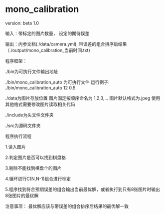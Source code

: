 # mono_calibration

version: beta 1.0

输入：带标定的图片数量， 设定的期待误差

输出：内参文档(./data/camera.yml), 带误差的组合排序后结果（./output/mono_calibration_当前时间.txt)

程序框架：

./bin为可执行文件输出地址

./bin/mono_calibration_auto 为可执行文件 运行例子: ./bin/mono_calibration_auto 12 0.5

./data为图片存放位置  图片固定按顺序命名为 1,2,3,...  图片默认格式为.jpeg 使用其他格式需要修改图片读取相关代码

./include为头文件文件夹

./src为源码文件夹


程序执行流程

1.读入图片

2.判定图片是否可以找到棋盘格

3.剔除不能找到棋盘个的图片

4.循环进行C(N,N-1)组合进行标定

5.程序找到符合预期误差的组合输出当前最优解，或者执行到只有8张图片时输出8张图片的最优解

注意事项：
最优解应该与带误差的组合排序后结果的最优解一致
